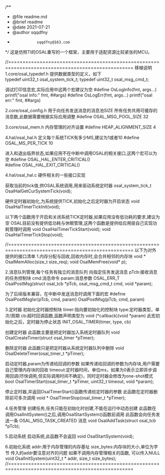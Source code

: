 /**
 * @file      readme.md
 * @brief    readme
 * @date    2021-07-21
 * @author sqqdfny
 *                sqqdfny@163.com
 */
这是仿照TI的OSAL重写的一个框架，主要用于适配资源比较紧张的MCU。

//==================================================================================================
移植说明
1.core/osal_typedef.h
  提供数据类型的定义，如下      
  typedef uint32_t osal_system_tick_t;
  typedef uint32_t osal_msg_cmd_t;


  调试打印信息宏,实际应用中这两个宏建议为空
  #define OsLogInfo(fmt, args...) printf("osal info:" fmt, ##args)
  #define OsLogErr(fmt, args...)  printf("osal err:" fmt, ##args)


2.core/osal_config.h
  用于向任务发送消息的消息池SIZE
  所有任务共用可缓存的消息数,此数据需要根据实际应用调整
  #define OSAL_MSG_POOL_SIZE      32    


3.core/osal_mem.h
  内存管理的对齐设置
  #define HEAP_ALIGNMENT_SIZE				4


4.hal/osal_hal.h
  定义每个系统TICK有多少MS,建议为1或者10
  #define OSAL_MS_PER_TICK    10  

  进入和退出临界状态,如果应用不在中断中调用OSAL的相关接口,这两个宏可以为空
  #define OSAL_HAL_ENTER_CRITICAL()  
  #define OSAL_HAL_EXIT_CRITICAL() 


4.hal/osal_hal.c
  硬件相关的一些接口实现

  获取当前的tick值,供OSAL系统调用,用来驱动系统定时器
  osal_system_tick_t OsalHalGetCurSystemTick(void);

  硬件定时器初始化,为系统提供TICK,初始化之后定时器为开启状态
  void OsalHalTimerTickInit(void);
  
  以下两个函数用于开启和关闭系统TICK定时器,如果应用没有低功耗的要求,建议为空
  OSAL目前没有提供低功耗与休眠管理,这两个函数是提供给应用层自己实现功耗管理时调用
  void OsalHalTimerTickStart(void);
  void OsalHalTimerTickStop(void);

//==================================================================================================
以下为对外提供的接口清单
1.内存分配与回收,回收内存时,会合并相邻的内存块
  void * OsalMemAlloc(size_t size_req);
  void OsalMemFree(void* p);
 

2.消息队列管理,每个任务有独立的消息队列
  向指定任务发送消息
  pTcb:接收消息的任务控制块
  cmd:消息命令
  param:消息参数
  OSAL_ERR_T OsalPostMsg(struct osal_tcb *pTcb, osal_msg_cmd_t cmd, void *param);

  为了后续版本兼容，在中断中发送消息时调用下面的宏
  #define OsalPostMsgIsr(pTcb, cmd, param)  OsalPostMsg(pTcb, cmd, param)
 

3.定时器
  初始化定时器控制块
  timer:指向要初始化的控制块
  type:定时器类型，单次/周期
  cb:超时回调函数,函数声明类型为 void (*callback)(void *param)
  此宏初始化之后，定时器为停止状态
  INIT_OSAL_TIMER(timer, type, cb)

  创建定时器
  此函数主要是把定时器加入系统定时器队列
  void OsalCreateTimer(struct osal_timer *pTimer);
  
  删除定时器
  此函数只是把定时器从系统定时器队列中删除
  void OsalDeleteTimer(osal_timer_t *pTimer);

  启动定时器,param为传递给回调的参数
  如果传递给回调的参数为内存块,用户需要自己管理内存块的回收
  timeout:定时器时间，单位ms，如果为0表示立即异步调用回调(尽快调用,但实际调用时间不确定)，同时定时器会修改为one-shot模式
  bool OsalTimerStart(osal_timer_t *pTimer, uint32_t timeout, void *param);

  停止定时器,并返回OsalTimerStart()函数传递给定时器的参数
  此函数在定时器删除前可多次调用
  void * OsalTimerStop(osal_timer_t *pTimer);

4.任务管理
  创建任务,任务只能在初始化时创建,不能在运行中动态创建
  此函数在调用OsalInitSystem()之后,调用OsalStartSystem()函数前调用
  此函数会向任务发送一条 OSAL_MSG_TASK_CREATED 消息
  void OsalAddTask(struct osal_tcb *pTcb);


5.启动系统
  启动系统,此函数不会返回
  void OsalStartSystem(void);


6.初始化系统
  addr:用于内存管理的内存基址
  size_bytes:内存块的大小,单位为字节
  传入的addr要注意对齐的问题
  如果不调用内存管理相关的函数, 可以传入NULL
  void OsalInitSystem(uint32_t * addr, size_t size_bytes);
//==================================================================================================